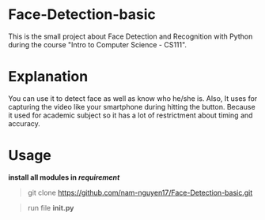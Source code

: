 # Face-Detection-basic
This is the small project about Face Detection and Recognition with Python during the course "Intro to Computer Science - CS111".

# Explanation
You can use it to detect face as well as know who he/she is. Also, It uses for capturing the video like your smartphone during hitting the button.
Because it used for academic subject so it has a lot of restrictment about timing and accuracy.

# Usage
**install all modules in _requirement_**
> git clone https://github.com/nam-nguyen17/Face-Detection-basic.git

> run file **__init__.py**

